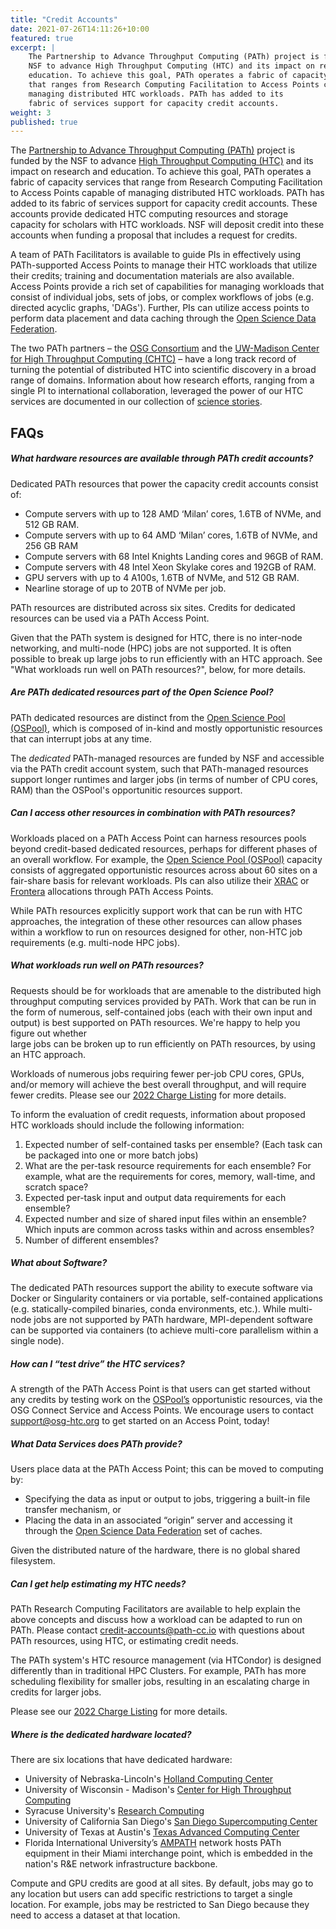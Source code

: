 ```yaml
---
title: "Credit Accounts"
date: 2021-07-26T14:11:26+10:00
featured: true
excerpt: |
    The Partnership to Advance Throughput Computing (PATh) project is funded by the
    NSF to advance High Throughput Computing (HTC) and its impact on research and
    education. To achieve this goal, PATh operates a fabric of capacity services
    that ranges from Research Computing Facilitation to Access Points capable of
    managing distributed HTC workloads. PATh has added to its
    fabric of services support for capacity credit accounts.
weight: 3
published: true
---
```


The [Partnership to Advance Throughput Computing (PATh)](/) 
project is funded by the NSF to advance 
[High Throughput Computing (HTC)](https://research.cs.wisc.edu/htcondor/htc.html) 
and its impact on research and
education. To achieve this goal, PATh operates a fabric of capacity services
that range from Research Computing Facilitation to Access Points capable of
managing distributed HTC workloads. PATh has added to its
fabric of services support for capacity credit accounts. These accounts
provide dedicated HTC computing resources and storage capacity for scholars with 
HTC workloads. NSF will deposit credit into these accounts
when funding a proposal that includes a request for credits.

A team of PATh Facilitators is available to guide PIs in effectively using PATh-supported
Access Points to manage their HTC workloads that utilize their credits; training
and documentation materials are also available. Access Points provide a rich set
of capabilities for managing workloads that consist of individual jobs, sets of
jobs, or complex workflows of jobs (e.g. directed acyclic graphs, 'DAGs'). Further, PIs can utilize access
points to perform data placement and data caching through the [Open Science Data
Federation](https://opensciencegrid.org/docs/data/stashcache/overview/).

The two PATh partners – the [OSG Consortium](https://osg-htc.org) and the [UW-Madison Center for High
Throughput Computing (CHTC)](https://chtc.cs.wisc.edu/) – have a long track record of turning the potential
of distributed HTC into scientific discovery in a broad range of domains.
Information about how research efforts, ranging from a single PI to international
collaboration, leveraged the power of our HTC services are documented in our
collection of [science stories](/news/htc-in-support-of-science/). 

## FAQs

##### What hardware resources are available through PATh credit accounts?

Dedicated PATh resources that power the capacity credit accounts consist of:
- Compute servers with up to 128 AMD ‘Milan’ cores, 1.6TB of NVMe, and 512 GB RAM.
- Compute servers with up to 64 AMD ‘Milan’ cores, 1.6TB of NVMe, and 256 GB RAM
- Compute servers with 68 Intel Knights Landing cores and 96GB of RAM.
- Compute servers with 48 Intel Xeon Skylake cores and 192GB of RAM.
- GPU servers with up to 4 A100s, 1.6TB of NVMe, and 512 GB RAM.
- Nearline storage of up to 20TB of NVMe per job.

PATh resources are distributed across six sites. Credits
for dedicated resources can be used via a PATh Access Point.

Given that the PATh system is designed for HTC, there is no inter-node networking, 
and multi-node (HPC) jobs are not supported. It is often possible to break up large jobs to run efficiently 
with an HTC approach. See "What workloads run well on PATh resources?", below, for more details.

##### Are PATh dedicated resources part of the Open Science Pool?

PATh dedicated resources are distinct from the [Open Science Pool (OSPool)](https://opensciencegrid.org/about/open_science_pool/), which is composed of in-kind and mostly opportunistic resources that can interrupt jobs at any time.

The _dedicated_ PATh-managed resources are funded by NSF and accessible via the PATh 
credit account system, such that PATh-managed resources support longer runtimes and larger jobs
(in terms of number of CPU cores, RAM) than the OSPool's opportunitic resources support.

##### Can I access other resources in combination with PATh resources?

Workloads placed on a PATh Access Point can harness resources pools
beyond credit-based dedicated resources, perhaps for different phases of an overall workflow.  For example, the [Open Science
Pool (OSPool)](https://opensciencegrid.org/about/open_science_pool/) capacity consists of aggregated opportunistic resources across
about 60 sites on a fair-share basis for relevant workloads.  PIs can also utilize their [XRAC](https://portal.xsede.org/my-xsede#/guest) or
[Frontera](https://www.tacc.utexas.edu/systems/frontera) allocations through PATh Access Points.

While PATh resources explicitly support work that can be run with HTC approaches, 
the integration of these other resources can allow phases within a workflow to 
run on resources designed for other, non-HTC job requirements (e.g. multi-node HPC jobs).

##### What workloads run well on PATh resources?

Requests should be for workloads that are amenable to the distributed high
throughput computing services provided by PATh. Work that can be run in the 
form of numerous, self-contained jobs (each with their own input and output) 
is best supported on PATh resources. We're happy to help you figure out whether  
large jobs can be broken up to run efficiently on PATh resources, by using an HTC approach.

Workloads of numerous jobs requiring fewer per-job CPU cores, GPUs, and/or memory
will achieve the best overall throughput, and will require fewer credits. 
Please see our [2022 Charge Listing](/credit-account-charges) for more details.

To inform the evaluation of credit requests, information about proposed HTC workloads should include 
the following information:

1.	Expected number of self-contained tasks per ensemble?  (Each task can be packaged into one or more batch jobs)
2.	What are the per-task resource requirements for each ensemble?  For example, what are the requirements for cores, memory, wall-time, and scratch space?
3.	Expected per-task input and output data requirements for each ensemble?
4.	Expected number and size of shared input files within an ensemble?  Which inputs are common across tasks within and across ensembles?
5.	Number of different ensembles?

##### What about Software?

The dedicated PATh resources support the ability to execute software via Docker or Singularity
containers or via portable, self-contained applications (e.g. statically-compiled binaries, conda environments, etc.). 
While multi-node jobs are not supported by PATh hardware, MPI-dependent software can be supported via containers
(to achieve multi-core parallelism within a single node).

##### How can I “test drive” the HTC services?

A strength of the PATh Access Point is that users can get started without any
credits by testing work on the [OSPool’s](https://opensciencegrid.org/about/open_science_pool/) opportunistic resources, via the OSG Connect Service and Access Points.  We encourage
users to contact [support@osg-htc.org](mailto:support@osg-htc.org) to get started on an Access Point, today!

##### What Data Services does PATh provide?

Users place data at the PATh Access Point; this can be moved to computing by:
- Specifying the data as input or output to jobs, triggering a built-in file transfer mechanism, or
- Placing the data in an associated “origin” server and accessing it through the
  [Open Science Data
  Federation](https://opensciencegrid.org/docs/data/stashcache/overview/) set of caches.

Given the distributed nature of the hardware, there is no global shared filesystem.

##### Can I get help estimating my HTC needs?

PATh Research Computing Facilitators are available to help explain the above concepts
and discuss how a workload can be adapted to run on PATh.  Please contact
[credit-accounts@path-cc.io](mailto:credit-accounts@path-cc.io) with questions about PATh resources, using HTC,
or estimating credit needs.

The PATh system's HTC resource management (via HTCondor) is designed differently 
than in traditional HPC Clusters.  For example, PATh has more
scheduling flexibility for smaller jobs, resulting in an escalating charge in credits for larger jobs.

Please see our [2022 Charge Listing](/credit-account-charges) for more details.

##### Where is the dedicated hardware located?

There are six locations that have dedicated hardware:

* University of Nebraska-Lincoln's [Holland Computing Center](https://hcc.unl.edu)
* University of Wisconsin - Madison's [Center for High Throughput Computing](https://chtc.cs.wisc.edu)
* Syracuse University's [Research Computing](https://researchcomputing.syr.edu/)
* University of California San Diego's [San Diego Supercomputing Center](https://www.sdsc.edu/)
* University of Texas at Austin's [Texas Advanced Computing Center](https://www.tacc.utexas.edu/)
* Florida International University’s [AMPATH](https://ampath.net/) network hosts PATh equipment in their Miami interchange point, which is embedded in the nation's R&E network infrastructure backbone.

Compute and GPU credits are good at all sites.  By default, jobs may go to any location but users can add specific
restrictions to target a single location.  For example, jobs may be restricted to San Diego because they need to
access a dataset at that location.

